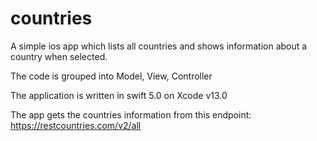 # countries
A simple ios app which lists all countries and shows information about a country when selected.

The code is grouped into Model, View, Controller

The application is written in swift 5.0 on Xcode v13.0

The app gets the countries information from this endpoint: https://restcountries.com/v2/all

